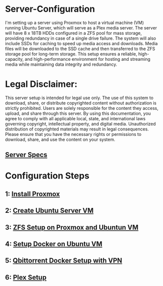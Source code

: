 # Server-Configuration
I'm setting up a server using Proxmox to host a virtual machine (VM) running Ubuntu Server, which will serve as a Plex media server. The server will have 8 x 18TB HDDs configured in a ZFS pool for mass storage, providing redundancy in case of a single drive failure. The system will also include SSDs for caching to speed up media access and downloads. Media files will be downloaded to the SSD cache and then transferred to the ZFS storage pool for long-term storage. This setup ensures a reliable, high-capacity, and high-performance environment for hosting and streaming media while maintaining data integrity and redundancy.

# Legal Disclaimer:

This server setup is intended for legal use only. The use of this system to download, share, or distribute copyrighted content without authorization is strictly prohibited. Users are solely responsible for the content they access, upload, and share through this server. By using this documentation, you agree to comply with all applicable local, state, and international laws governing copyright, intellectual property, and digital media. Unauthorized distribution of copyrighted materials may result in legal consequences. Please ensure that you have the necessary rights or permissions to download, share, and use the content on your system.

## [Server Specs](docs/server_specs.md)

# Configuration Steps

## 1: [Install Proxmox](https://www.proxmox.com/en/proxmox-virtual-environment/get-started)

## 2: [Create Ubuntu Server VM](docs/ubuntu_vm_setup.md)

## 3: [ZFS Setup on Proxmox and Ubuntun VM](docs/zfs_setup.md)

## 4: [Setup Docker on Ubuntu VM](docs/docker_setup.md)

## 5: [Qbittorrent Docker Setup with VPN](docs/qbittorrent.md)

## 6: [Plex Setup](docs/plex.md)
